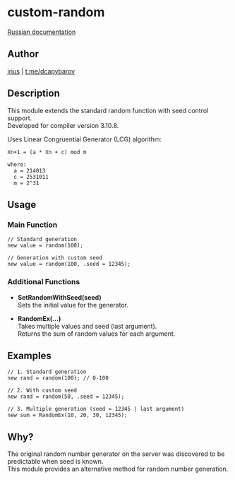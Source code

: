 # custom-random

[Russian documentation](README.ru.md)

## Author
[jrius](https://vk.com/s.fridom) | [t.me/dcapybarov](https://t.me/dcapybarov)

## Description

This module extends the standard random function with seed control support.  
Developed for compiler version 3.10.8.

Uses Linear Congruential Generator (LCG) algorithm:
```
Xn+1 = (a * Xn + c) mod m

where:
  a = 214013
  c = 2531011
  m = 2^31
```

## Usage

### Main Function

```pawn
// Standard generation
new value = random(100);

// Generation with custom seed
new value = random(100, .seed = 12345);
```

### Additional Functions

- **SetRandomWithSeed(seed)**  
  Sets the initial value for the generator.

- **RandomEx(...)**  
  Takes multiple values and seed (last argument).  
  Returns the sum of random values for each argument.

## Examples

```pawn
// 1. Standard generation
new rand = random(100); // 0-100

// 2. With custom seed
new rand = random(50, .seed = 12345);

// 3. Multiple generation (seed = 12345 | last argument)
new sum = RandomEx(10, 20, 30, 12345);
```

## Why?

The original random number generator on the server was discovered to be predictable when seed is known.  
This module provides an alternative method for random number generation.
